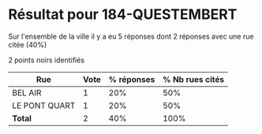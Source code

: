# Résultat pour 184-QUESTEMBERT

Sur l'ensemble de la ville il y a eu 5 réponses dont 2 réponses avec une rue citée (40%)

2 points noirs identifiés

| Rue | Vote | % réponses | % Nb rues cités|
|-----|------|------------|----------------|
| BEL AIR | 1 | 20% | 50%|
| LE PONT QUART | 1 | 20% | 50%|
| **Total** | 2 | 40% | 100%|
